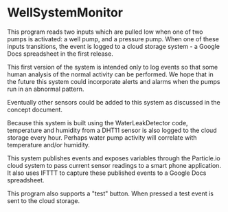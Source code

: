 # WellSystemMonitor

This program reads two inputs which are pulled low when one of two pumps is activated:
a well pump, and a pressure pump. When one of these inputs transitions, the event is logged
to a cloud storage system - a Google Docs spreadsheet in the first release.

This first version of the system is intended only to log events so that some human analysis
of the normal activity can be performed. We hope that in the future this system could incorporate
alerts and alarms when the pumps run in an abnormal pattern.

Eventually other sensors could be added to this system as discussed in the concept document.

Because this system is built using the WaterLeakDetector code, temperature and humidity
from a DHT11 sensor is also logged to the cloud storage every hour. Perhaps water pump
activity will correlate with temperature and/or humidity.

This system publishes events and exposes variables through the Particle.io cloud system 
to pass current sensor readings to a smart phone application. It also uses IFTTT to 
capture these published events to a Google Docs spreadsheet. 

This program also supports a "test" button. When pressed a test event is sent to the cloud
storage.
